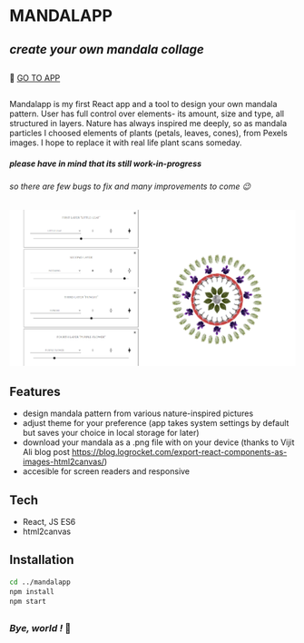 # MANDALAPP
## _create your own mandala collage_
##
🌸 [GO TO APP](http://mandalapp.netlify.app)
##
Mandalapp is my first React app and a tool to design your own mandala pattern. User has full control over elements- its amount, size and type, all structured in layers. Nature has always inspired me deeply, so as mandala particles I choosed elements of plants (petals, leaves, cones), from Pexels images. I hope to replace it with real life plant scans someday. 
##### _please have in mind that its still work-in-progress_
###### _so there are few bugs to fix and many improvements to come_ 😉
##
![](https://github.com/adriannagryglak/mandalapp/blob/main/src/images/readme-screenshot.PNG)
## Features
- design mandala pattern from various nature-inspired pictures
- adjust theme for your preference (app takes system settings by default but saves your choice in local storage for later)
- download your mandala as a .png file with on your device (thanks to Vijit Ali blog post https://blog.logrocket.com/export-react-components-as-images-html2canvas/)
- accesible for screen readers and responsive
##
## Tech
- React, JS ES6
-  html2canvas
##
## Installation

```sh
cd ../mandalapp
npm install
npm start
```
##
### _Bye, world !_   🌸
